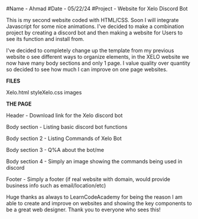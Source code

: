 #Name - Ahmad #Date - 05/22/24 #Project - Website for Xelo Discord Bot

This is my second website coded with HTML/CSS. Soon I will integrate Javascript for some nice animations.  I've decided to make a combination project by creating a discord bot and then making a website for Users to see its function and install from. 

I've decided to completely change up the template from my previous website o see different ways to organize elements, in the XELO website we now have many body sections and only 1 page.  I value quality over quantity so decided to see how much I can improve on one page websites.

**FILES**

Xelo.html
styleXelo.css
images

**THE PAGE**

Header - Download link for the Xelo discord bot

Body section - Listing basic discord bot functions

Body section 2 - Listing Commands of Xelo Bot

Body section 3 - Q%A about the bot/me 

Body section 4 - Simply an image showing the commands being used in discord

Footer - Simply a footer (if real website with domain, would provide business info such as email/location/etc)

Huge thanks as always to LearnCodeAcademy for being the reason I am able to create and improve on websites and showing the key components to be a great web designer. Thank you to everyone who sees this!
